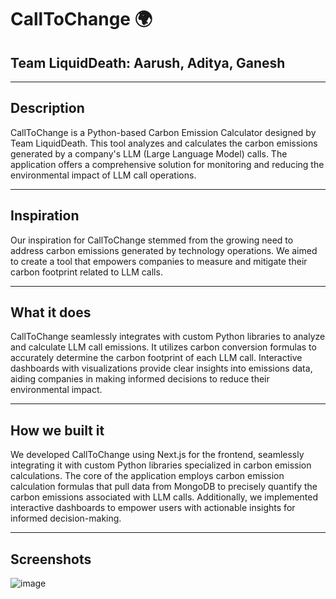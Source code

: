 # CallToChange 🌍

## Team LiquidDeath: Aarush, Aditya, Ganesh

---

## Description

CallToChange is a Python-based Carbon Emission Calculator designed by Team LiquidDeath. This tool analyzes and calculates the carbon emissions generated by a company's LLM (Large Language Model) calls. The application offers a comprehensive solution for monitoring and reducing the environmental impact of LLM call operations.

---

## Inspiration

Our inspiration for CallToChange stemmed from the growing need to address carbon emissions generated by technology operations. We aimed to create a tool that empowers companies to measure and mitigate their carbon footprint related to LLM calls.

---

## What it does

CallToChange seamlessly integrates with custom Python libraries to analyze and calculate LLM call emissions. It utilizes carbon conversion formulas to accurately determine the carbon footprint of each LLM call. Interactive dashboards with visualizations provide clear insights into emissions data, aiding companies in making informed decisions to reduce their environmental impact.

---

## How we built it

We developed CallToChange using Next.js for the frontend, seamlessly integrating it with custom Python libraries specialized in carbon emission calculations. The core of the application employs carbon emission calculation formulas that pull data from MongoDB to precisely quantify the carbon emissions associated with LLM calls. Additionally, we implemented interactive dashboards to empower users with actionable insights for informed decision-making.

---

## Screenshots

![image](https://github.com/Arush223/CallToChange/assets/115517528/cabedfe8-b9a7-4473-9759-b6e638612de0)

